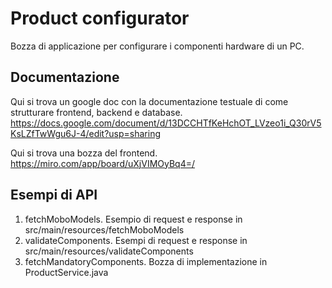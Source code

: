 # Product configurator
Bozza di applicazione per configurare i componenti hardware di un PC. 

## Documentazione
Qui si trova un google doc con la documentazione testuale di come strutturare frontend, backend e database. 
https://docs.google.com/document/d/13DCCHTfKeHchOT_LVzeo1i_Q30rV5KsLZfTwWgu6J-4/edit?usp=sharing

Qui si trova una bozza del frontend. 
https://miro.com/app/board/uXjVIMOyBq4=/

## Esempi di API

1) fetchMoboModels. Esempio di request e response in src/main/resources/fetchMoboModels
2) validateComponents. Esempi di request e response in src/main/resources/validateComponents
3) fetchMandatoryComponents. Bozza di implementazione in ProductService.java
